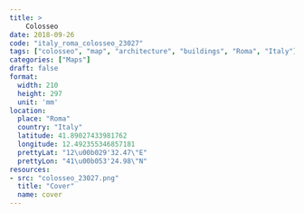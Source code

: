 ```yaml
---
title: > 
    Colosseo
date: 2018-09-26
code: "italy_roma_colosseo_23027"
tags: ["colosseo", "map", "architecture", "buildings", "Roma", "Italy"]
categories: ["Maps"]
draft: false
format:
  width: 210
  height: 297
  unit: 'mm'
location:
  place: "Roma"
  country: "Italy"
  latitude: 41.89027433981762
  longitude: 12.492355346857181
  prettyLat: "12\u00b029'32.47\"E"
  prettyLon: "41\u00b053'24.98\"N"
resources:
- src: "colosseo_23027.png"
  title: "Cover"
  name: cover
---
```

